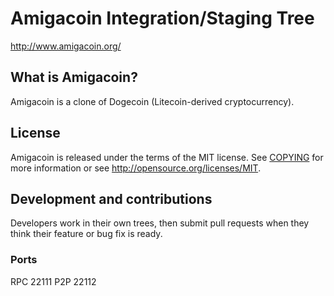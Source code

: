 # Amigacoin Integration/Staging Tree
http://www.amigacoin.org/

## What is Amigacoin?
Amigacoin is a clone of Dogecoin (Litecoin-derived cryptocurrency).

## License
Amigacoin is released under the terms of the MIT license. See [COPYING](COPYING)
for more information or see http://opensource.org/licenses/MIT.

## Development and contributions
Developers work in their own trees, then submit pull requests when they think
their feature or bug fix is ready.

### Ports
RPC 22111
P2P 22112
